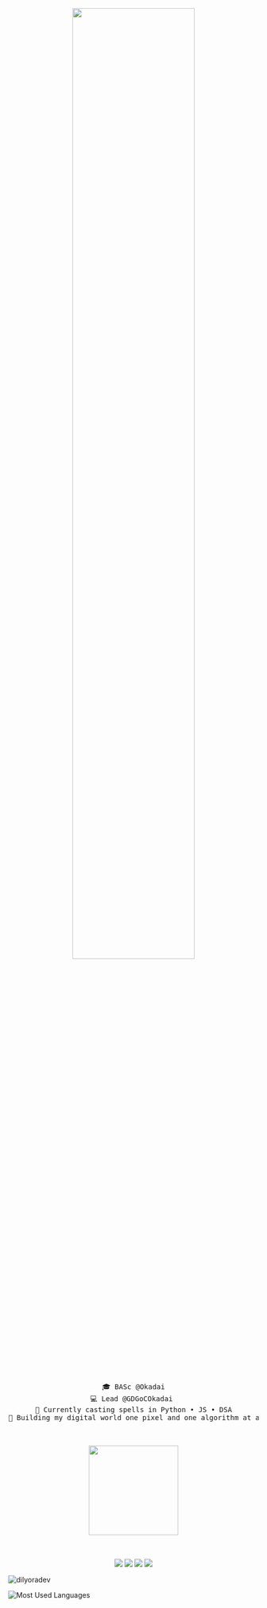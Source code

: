 <div align="center">
<img src="https://readme-typing-svg.demolab.com?font=Inconsolata&weight=500&size=50&duration=4000&pause=300&color=A7A459&center=true&vCenter=true&multiline=true&repeat=false&random=false&width=1300&height=140&lines=Hello+hello;I'm+Dilyora%2C+a+techie+and+magical+girl+wannabe+%E2%9C%A9" width="70%" />
<br><br>
<pre>
🎓 BASc @Okadai
💻 Lead @GDGoCOkadai 
🧠 Currently casting spells in Python • JS • DSA
🎨 Building my digital world one pixel and one algorithm at a time
</pre>
<br><br>
<img src="https://media1.giphy.com/media/v1.Y2lkPTc5MGI3NjExYWJhc2VveTl4ZmQ4MjdyZGN6M3RxeGhva3JqNjJ6Nno5Yml6MXF2YyZlcD12MV9pbnRlcm5hbF9naWZfYnlfaWQmY3Q9Zw/j7k6JOp8LufhXspVfu/giphy.gif" height="180" />
<br><br><br>
    
[![](https://img.shields.io/badge/linkedin-0a66c2)](https://www.linkedin.com/in/dilyorakhon-a-b6a449219/)
[![](https://img.shields.io/badge/kaggle-6364ff)](https://www.kaggle.com/dilyoradev)
[![](https://img.shields.io/badge/hackerrank-32CD32	)](https://www.hackerrank.com/profile/dilyoradev)
[![](https://img.shields.io/badge/instagram-ff66ab)](https://www.instagram.com/dilyora.akr/?next=%2F)
</div>

<p align="left"> <img src="https://komarev.com/ghpvc/?username=dilyoradev&label=Profile%20views&color=0e75b6&style=flat" alt="dilyoradev" /> </p>
<img align="left" src="https://github-readme-stats.vercel.app/api/top-langs/?username=dilyoradev&layout=compact" alt="Most Used Languages">
